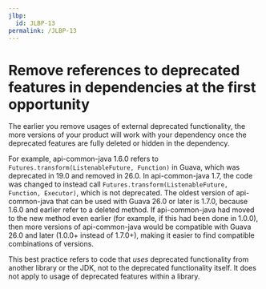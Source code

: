 ```yaml
---
jlbp:
  id: JLBP-13
permalink: /JLBP-13
---
```

# Remove references to deprecated features in dependencies at the first opportunity

The earlier you remove usages of external deprecated functionality, the
more versions of your product will work with your dependency once the
deprecated features are fully deleted or hidden in the dependency.

For example, api-common-java 1.6.0 refers to `Futures.transform(ListenableFuture, Function)`
in Guava, which was deprecated in 19.0 and removed in 26.0. In
api-common-java 1.7, the code was changed to instead call
`Futures.transform(ListenableFuture, Function, Executor)`,
which is not deprecated. The oldest version of api-common-java that
can be used with Guava 26.0 or later is 1.7.0, because 1.6.0 and earlier
refer to a deleted method. If api-common-java had moved to the new
method even earlier (for example, if this had been done in 1.0.0), then
more versions of api-common-java would be compatible with Guava 26.0 and
later (1.0.0+ instead of 1.7.0+), making it easier to find compatible
combinations of versions.

This best practice refers to code that *uses* deprecated functionality from
another library or the JDK, not to the deprecated functionality itself.
It does not apply to usage of deprecated features within a library.

